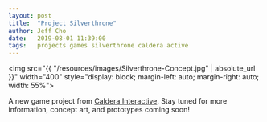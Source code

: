 ```yaml
---
layout: post
title:  "Project Silverthrone"
author: Jeff Cho
date:   2019-08-01 11:39:00
tags:   projects games silverthrone caldera active
---
```

  
  <img src="{{ "/resources/images/Silverthrone-Concept.jpg" | absolute_url }}" width="400" style="display: block; margin-left: auto; margin-right: auto; width: 55%">
  
  A new game project from [Caldera Interactive](http://www.calderainteractive.com).  Stay tuned for more information, concept art, and prototypes coming soon!